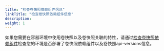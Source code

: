 ```yaml
---
title: "检查卷快照依赖组件信息"
linkTitle: "检查卷快照依赖组件信息"
description: 
weight: 1
---
```


如果您需要在容器环境中使用卷快照以及卷快照关联的特性，请通过[检查卷快照依赖组件](/docs/安装部署/安装前准备/检查卷快照依赖组件)检查您的环境是否部署了卷快照依赖组件以及卷快照api-versions信息。

